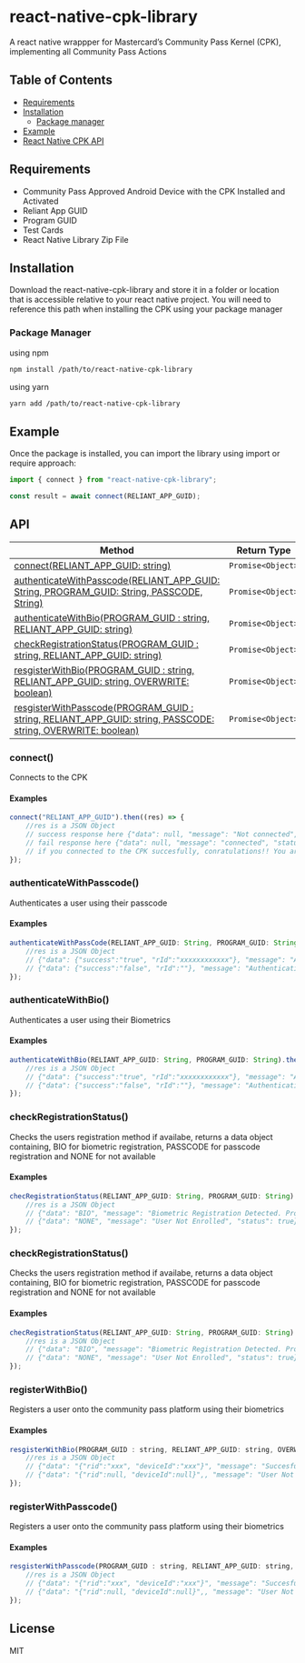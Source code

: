 # react-native-cpk-library
A react native wrappper for Mastercard’s Community Pass Kernel (CPK), implementing all Community Pass Actions

## Table of Contents

  - [Requirements](#requirements)
  - [Installation](#installation)
    - [Package manager](#package-manager)
  - [Example](#example)
  - [React Native CPK API](#api)

## Requirements
- Community Pass Approved Android Device with the CPK Installed and Activated
- Reliant App GUID
- Program GUID
- Test Cards
- React Native Library Zip File

## Installation
Download the react-native-cpk-library and store it in a folder or location that is accessible relative to your react native project. You will need to reference this path when installing the CPK using your package manager

### Package Manager

using npm

```sh
npm install /path/to/react-native-cpk-library
```

using yarn

```sh
yarn add /path/to/react-native-cpk-library
```

## Example

Once the package is installed, you can import the library using import or require approach:

```js
import { connect } from "react-native-cpk-library";

const result = await connect(RELIANT_APP_GUID);
```

## API

| Method                                                                                            | Return Type         |
| --------------------------------------------------------------------------------------------------| ------------------- |
| [connect(RELIANT_APP_GUID: string)](#connect())                                                     | `Promise<Object>`   |
| [authenticateWithPasscode(RELIANT_APP_GUID: String, PROGRAM_GUID: String, PASSCODE, String)](#authenticatewithpasscode) | `Promise<Object>`   |
| [authenticateWithBio(PROGRAM_GUID : string, RELIANT_APP_GUID: string)](#authenticatewithbio)                                               | `Promise<Object>`   |
| [checkRegistrationStatus(PROGRAM_GUID : string, RELIANT_APP_GUID: string)](#checkregistrationstatus)                                               | `Promise<Object>`   |
| [resgisterWithBio(PROGRAM_GUID : string, RELIANT_APP_GUID: string, OVERWRITE: boolean)](#registerwithbio)                                               | `Promise<Object>`   |
| [resgisterWithPasscode(PROGRAM_GUID : string, RELIANT_APP_GUID: string, PASSCODE: string, OVERWRITE: boolean)](#registerwithpasscode)                                               | `Promise<Object>`   |


### connect()

Connects to the CPK

#### Examples

```js
connect("RELIANT_APP_GUID").then((res) => {
    //res is a JSON Object
    // success response here {"data": null, "message": "Not connected", "status": false}
    // fail response here {"data": null, "message": "connected", "status": true}
    // if you connected to the CPK succesfully, conratulations!! You are ready to implement all CPK actions
});
```

### authenticateWithPasscode()

Authenticates a user using their passcode

#### Examples

```js
authenticateWithPassCode(RELIANT_APP_GUID: String, PROGRAM_GUID: String, PASSCODE, String).then((res) => {
    //res is a JSON Object
    // {"data": {"success":"true", "rId":"xxxxxxxxxxxx"}, "message": "Authenticated", "status": true}
    // {"data": {"success":"false", "rId":""}, "message": "Authentication failed. Passcode retry attempts remaining 2", "status": true}
});
```

### authenticateWithBio()

Authenticates a user using their Biometrics

#### Examples

```js
authenticateWithBio(RELIANT_APP_GUID: String, PROGRAM_GUID: String).then((res) => {
    //res is a JSON Object
    // {"data": {"success":"true", "rId":"xxxxxxxxxxxx"}, "message": "Authenticated", "status": true}
    // {"data": {"success":"false", "rId":""}, "message": "Authentication failed", "status": true}
});
```

### checkRegistrationStatus()

Checks the users registration method if availabe, returns a data object containing, BIO for biometric registration, PASSCODE for passcode registration and NONE for not available 

#### Examples

```js
checRegistrationStatus(RELIANT_APP_GUID: String, PROGRAM_GUID: String).then((res) => {
    //res is a JSON Object
    // {"data": "BIO", "message": "Biometric Registration Detected. Proceed to authenticate with Biometrics", "status": true}
    // {"data": "NONE", "message": "User Not Enrolled", "status": true}
});
```

### checkRegistrationStatus()

Checks the users registration method if availabe, returns a data object containing, BIO for biometric registration, PASSCODE for passcode registration and NONE for not available 

#### Examples

```js
checRegistrationStatus(RELIANT_APP_GUID: String, PROGRAM_GUID: String).then((res) => {
    //res is a JSON Object
    // {"data": "BIO", "message": "Biometric Registration Detected. Proceed to authenticate with Biometrics", "status": true}
    // {"data": "NONE", "message": "User Not Enrolled", "status": true}
});
```

### registerWithBio()

Registers a user onto the community pass platform using their biometrics 

#### Examples

```js
resgisterWithBio(PROGRAM_GUID : string, RELIANT_APP_GUID: string, OVERWRITE: boolean).then((res) => {
    //res is a JSON Object
    // {"data": "{"rid":"xxx", "deviceId":"xxx"}", "message": "Succesfully registered using biometrics", "status": true}
    // {"data": "{"rid":null, "deviceId":null}",, "message": "User Not Enrolled", "status": true}
});
```

### registerWithPasscode()

Registers a user onto the community pass platform using their biometrics 

#### Examples

```js
resgisterWithPasscode(PROGRAM_GUID : string, RELIANT_APP_GUID: string, PASSCODE: string, OVERWRITE: boolean){.then((res) => {
    //res is a JSON Object
    // {"data": "{"rid":"xxx", "deviceId":"xxx"}", "message": "Succesfully registered using passcode", "status": true}
    // {"data": "{"rid":null, "deviceId":null}",, "message": "User Not Enrolled", "status": true}
});
```


## License

MIT

